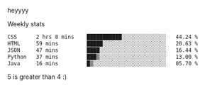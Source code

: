 heyyyy

Weekly stats
<!--START_SECTION:waka-->

```txt
CSS      2 hrs 8 mins    ███████████░░░░░░░░░░░░░░   44.24 %
HTML     59 mins         █████░░░░░░░░░░░░░░░░░░░░   20.63 %
JSON     47 mins         ████░░░░░░░░░░░░░░░░░░░░░   16.44 %
Python   37 mins         ███▒░░░░░░░░░░░░░░░░░░░░░   13.00 %
Java     16 mins         █▒░░░░░░░░░░░░░░░░░░░░░░░   05.70 %
```

<!--END_SECTION:waka-->
5 is greater than 4 :)
